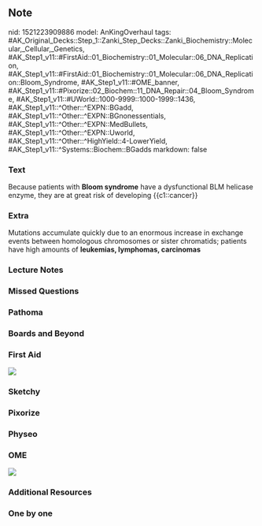 ## Note
nid: 1521223909886
model: AnKingOverhaul
tags: #AK_Original_Decks::Step_1::Zanki_Step_Decks::Zanki_Biochemistry::Molecular,_Cellular,_Genetics, #AK_Step1_v11::#FirstAid::01_Biochemistry::01_Molecular::06_DNA_Replication, #AK_Step1_v11::#FirstAid::01_Biochemistry::01_Molecular::06_DNA_Replication::Bloom_Syndrome, #AK_Step1_v11::#OME_banner, #AK_Step1_v11::#Pixorize::02_Biochem::11_DNA_Repair::04_Bloom_Syndrome, #AK_Step1_v11::#UWorld::1000-9999::1000-1999::1436, #AK_Step1_v11::^Other::^EXPN::BGadd, #AK_Step1_v11::^Other::^EXPN::BGnonessentials, #AK_Step1_v11::^Other::^EXPN::MedBullets, #AK_Step1_v11::^Other::^EXPN::Uworld, #AK_Step1_v11::^Other::^HighYield::4-LowerYield, #AK_Step1_v11::^Systems::Biochem::BGadds
markdown: false

### Text
Because patients with <b>Bloom syndrome</b> have a dysfunctional
BLM helicase enzyme, they are at great risk of developing
{{c1::cancer}}

### Extra
Mutations accumulate quickly due to an enormous increase in
exchange events between homologous chromosomes or sister
chromatids; patients have high amounts of <b>leukemias, lymphomas,
carcinomas</b>

### Lecture Notes


### Missed Questions


### Pathoma


### Boards and Beyond


### First Aid
<img src="paste-0bcbc0733fcf187683aeece73b807ad33e6039df.jpg">

### Sketchy


### Pixorize


### Physeo


### OME
<div class="ome-widget">
  <a href="https://onlinemeded.org?ref=anki"><img src=
  "_OME_AnkiFlashcards_General_7.png"></a>
</div>

### Additional Resources


### One by one

